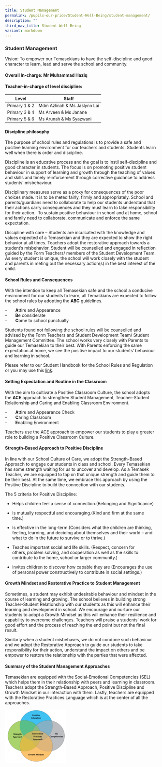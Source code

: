 ```yaml
---
title: Student Management
permalink: /pupils-our-pride/Student-Well-Being/student-management/
description: ""
third_nav_title: Student Well Being
variant: markdown
---
```

### Student Management

Vision:&nbsp;To empower our Temasekians to have the self-discipline and good character to learn, lead and serve the school and community.

#### Overall In-charge: Mr Muhammad Haziq
#### Teacher-in-charge of level discipline:

| Level 	| Staff 	|
|---	|---	|
| Primary 1 &amp; 2 	| Mdm Azlinah &amp; Ms Jaslynn Lai 	|
| Primary 3 &amp; 4 	| Ms Arveen &amp; Ms Janane 	|
| Primary 5 &amp; 6 	| Ms Arunah &amp; Ms Syazwani 	|

#### Discipline philosophy

The purpose of school rules and regulations is to provide a safe and positive learning environment for our teachers and students. Students learn well when there is order and discipline.&nbsp;&nbsp;

Discipline is an educative process and the goal is to instil self-discipline and good character in students. The focus is on promoting positive student behaviour in support of learning and growth through the teaching of values and skills and timely reinforcement through corrective guidance to address students’ misbehaviour.&nbsp;&nbsp;

Disciplinary measures serve as a proxy for consequences of the poor choices made. It is to be meted fairly, firmly and appropriately. School and parents/guardians need to collaborate to help our students understand that their actions carry consequences and they must learn to take responsibility for their action.&nbsp; To sustain positive behaviour in school and at home, school and family need to collaborate, communicate and enforce the same expectation.&nbsp;

Discipline with care – Students are inculcated with the knowledge and values expected of a Temasekian and they are expected to show the right behavior at all times. Teachers adopt the restorative approach towards a student’s misbehavior. Student will be counselled and engaged in reflection guided by the Form Teachers/ members of the Student Development Team. As every student is unique, the school will work closely with the student and parents in meting out the necessary action(s) in the best interest of the child.&nbsp;&nbsp;

#### School Rules and Consequences

With the intention to keep all Temasekian safe and the school a conducive environment for our students to learn, all Temaskians are expected to follow the school rules by adopting the&nbsp;**ABC**&nbsp;guidelines.&nbsp;

\-&nbsp;&nbsp;&nbsp;&nbsp;&nbsp;&nbsp;&nbsp;**A**ttire and Appearance<br>
\-&nbsp;&nbsp;&nbsp;&nbsp;&nbsp;&nbsp;&nbsp;**B**e considerate<br>
\-&nbsp;&nbsp;&nbsp;&nbsp;&nbsp;&nbsp;&nbsp;**C**ome to school punctually

Students found not following the school rules will be counselled and advised by the Form Teachers and Student Development Team/ Student Management Committee. The school works very closely with Parents to guide our Temasekian to their best. With Parents enforcing the same expectation at home, we see the positive impact to our students’ behaviour and learning in school.&nbsp;&nbsp;

Please refer to our Student Handbook for the School Rules and Regulation or you may use this&nbsp;[link](https://staging.d19higur8fqack.amplifyapp.com/about-us/school-rules-and-regulations/overview/).

  

#### Setting Expectation and Routine in the Classroom

With the aim to cultivate a Positive Classroom Culture, the school adopts the&nbsp;**ACE**&nbsp;approach to strengthen Student Management, Teacher-Student Relationship and Caring and Enabling Classroom Environment.&nbsp; &nbsp;

\-&nbsp;&nbsp;&nbsp;&nbsp;&nbsp;&nbsp;&nbsp;**A**ttire and Appearance Check&nbsp;  <br>
\-&nbsp;&nbsp;&nbsp;&nbsp;&nbsp;&nbsp;&nbsp;**C**aring Classroom&nbsp;<br>
\-&nbsp; &nbsp; &nbsp; &nbsp;**E**nabling Environment&nbsp;

  

Teachers use the ACE approach to empower our students to play a greater role to building a Positive Classroom Culture.&nbsp;&nbsp;

#### Strength-Based Approach to Positive Discipline&nbsp;&nbsp; 

In line with our School Culture of Care, we adopt the Strength-Based Approach to engage our students in class and school. Every Temasekian has some strength waiting for us to uncover and develop. As a Temasek Teacher, we are equipped to tap on that unique strength and guide them to be their best. At the same time, we embrace this approach by using the Positive Discipline to build the connection with our students.&nbsp; &nbsp;

  

The 5 criteria for Positive Discipline:&nbsp;

  

*   Helps children feel a sense of connection.(Belonging and Significance)&nbsp;

*   Is mutually respectful and encouraging.(Kind and firm at the same time.)&nbsp;

*   Is effective in the long-term.(Considers what the children are thinking, feeling, learning, and deciding about themselves and their world – and what to do in the future to survive or to thrive.)&nbsp;

*   Teaches important social and life skills. (Respect, concern for others, problem solving, and cooperation as well as the skills to contribute to the home, school or larger community.)&nbsp;

*   Invites children to discover how capable they are (Encourages the use of personal power constructively to contribute in social settings.)&nbsp;

#### Growth Mindset and Restorative Practice to Student Management&nbsp;

Sometimes, a student may exhibit undesirable behaviour and mindset in the course of learning and growing. The school believes in building strong Teacher-Student Relationship with our students as this will enhance their learning and development in school. We encourage and nurture our students to adopt a Growth Mindset as this will enhance their resilience and capability to overcome challenges. Teachers will praise a students’ work for good effort and the process of reaching the end point but not the final result.&nbsp;&nbsp;

  

Similarly when a student misbehaves, we do not condone such behaviour and we adopt the Restorative Approach to guide our students to take responsibility for their action, understand the impact on others and be empower to restore the relationship with the parties that were affected.&nbsp;&nbsp;
  

#### Summary of the Student Management Approaches&nbsp;

Temasekian are equipped with the Social-Emotional Competencies (SEL) which helps them in their relationship with peers and learning in classroom. Teachers adopt the Strength-Based Approach, Positive Discipline and Growth Mindset in our interaction with them. Lastly, teachers are equipped with the Restorative Practices Language which is at the center of all the approaches.

<img src="/images/sm1.png" style="width:40%">
